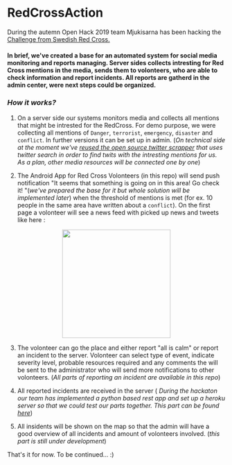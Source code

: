 # RedCrossAction

During the autemn Open Hack 2019 team Mjukisarna has been hacking the [Challenge from Swedish Red Cross.](https://www.luminpdf.com/viewer/5dcf2927a562620019dd83f6)

#### In brief, we've created a base for an automated system for social media monitoring and reports managing. Server sides collects intresting for Red Cross mentions in the media, sends them to volonteers, who are able to check information and report incidents. All reports are gatherd in the admin center, were next steps could be organized.

### *How it works?*

1)  On a server side our systems monitors media and collects all mentions that might be intrested for the RedCross. For demo purpose, we were collecting all mentions of `Danger`, `terrorist`, `emergency`, `disaster` and  `conflict`. In further versions it can be set up in admin. (*On technical side at the moment we've [reused the open source twitter scrapper](https://github.com/eddiemon/rc-action-backend/tree/master/tweet_scraper) that uses twitter search in order to find twits with the intresting mentions for us. As a plan, other media resources will be connected one by one*)

2) The Android App for Red Cross Volonteers (in this repo) will send push notification "It seems that something is going on in this area! Go check it! "(*we've prepared the base for it but whole solution will be implemented later*) when the threshold of mentions is met (for ex. 10 people in the same area have written about a `conflict`). On the first page a volonteer will see a news feed with picked up news and tweets like here :

<p align="center">
<img width="250" src="https://user-images.githubusercontent.com/25244078/68982327-d4214e80-0806-11ea-93b6-026087f55137.jpg">
</p>


3) The volonteer can go the place and either report "all is calm" or report an incident to the server. Volonteer can select type of event, indicate severity level, probable resources required and any comments the will be sent to the administrator who will send more notifications to other volonteers. 
(*All parts of reporting an incident are available in this repo*)

4) All reported incidents are received in the server ( *During the hackaton our team has implemented a python based rest app and set up a heroku server so that we could test our parts together. This part can be found [here](https://github.com/eddiemon/rc-action-backend)*)

5) All insidents will be shown on the map so that the admin will have a good overview of all incidents and amount of volonteers involved. (*this part is still under development*)

That's it for now. 
To be continued... :)

